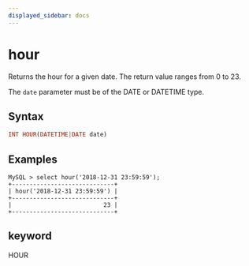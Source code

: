 ```yaml
---
displayed_sidebar: docs
---
```


# hour



Returns the hour for a given date. The return value ranges from 0 to 23.

The `date` parameter must be of the DATE or DATETIME type.

## Syntax

```Haskell
INT HOUR(DATETIME|DATE date)
```

## Examples

```Plain Text
MySQL > select hour('2018-12-31 23:59:59');
+-----------------------------+
| hour('2018-12-31 23:59:59') |
+-----------------------------+
|                          23 |
+-----------------------------+
```

## keyword

HOUR
